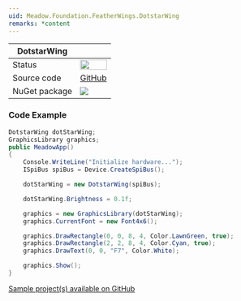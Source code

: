 ```yaml
---
uid: Meadow.Foundation.FeatherWings.DotstarWing
remarks: *content
---
```


| DotstarWing | |
|--------|--------|
| Status | <img src="https://img.shields.io/badge/Working-brightgreen" style="width: auto; height: -webkit-fill-available;" /> |
| Source code | [GitHub](https://github.com/WildernessLabs/Meadow.Foundation/tree/master/Source/Meadow.Foundation.Peripherals/FeatherWings.DotstarWing) |
| NuGet package | <a href="https://www.nuget.org/packages/Meadow.Foundation.FeatherWings.DotstarWing/" target="_blank"><img src="https://img.shields.io/nuget/v/Meadow.Foundation.FeatherWings.DotstarWing.svg?label=Meadow.Foundation.FeatherWings.DotstarWing" /></a> |

### Code Example

```csharp
DotstarWing dotStarWing;
GraphicsLibrary graphics;
public MeadowApp()
{
    Console.WriteLine("Initialize hardware...");
    ISpiBus spiBus = Device.CreateSpiBus();

    dotStarWing = new DotstarWing(spiBus);

    dotStarWing.Brightness = 0.1f;

    graphics = new GraphicsLibrary(dotStarWing);
    graphics.CurrentFont = new Font4x6();

    graphics.DrawRectangle(0, 0, 8, 4, Color.LawnGreen, true);
    graphics.DrawRectangle(2, 2, 8, 4, Color.Cyan, true);
    graphics.DrawText(0, 0, "F7", Color.White);

    graphics.Show();
}

```

[Sample project(s) available on GitHub](https://github.com/WildernessLabs/Meadow.Foundation/tree/master/Source/Meadow.Foundation.Peripherals/FeatherWings.DotstarWing/Samples/FeatherWings.DotstarWing_Sample)

